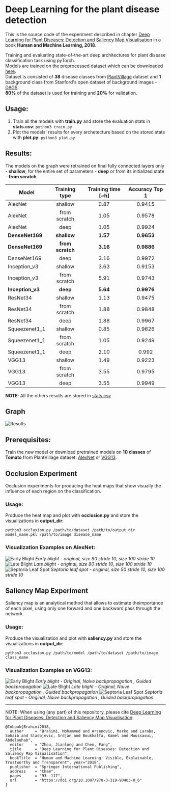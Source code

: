 # Deep Learning for the plant disease detection

This is the source code of the experiment described in chapter [Deep Learning for Plant Diseases: Detection and Saliency Map Visualisation](https://link.springer.com/chapter/10.1007/978-3-319-90403-0_6) in a book **Human and Machine Learning, 2018**.

Training and evaluating state-of-the-art deep architectures for plant disease classification task using pyTorch. <br/>
Models are trained on the preprocessed dataset which can be downloaded [here](https://drive.google.com/file/d/0B_voCy5O5sXMTFByemhpZllYREU/view?usp=sharing&resourcekey=0-25uoBK9YYXXKnTliopPxDw).<br/>
Dataset is consisted of **38** disease classes from [PlantVillage](https://plantvillage.org/) dataset and **1** background class from Stanford's open dataset of background images - [DAGS](http://dags.stanford.edu/projects/scenedataset.html).
<br/>
**80%** of the dataset is used for training and **20%** for validation.

## Usage:
 1. Train all the models with **train.py** and store the evaluation stats in **stats.csv**:
 `python3 train.py`
 2. Plot the models' results for every archetecture based on the stored stats with **plot.py**:
 `python3 plot.py`
 
 ## Results:
The models on the graph were retrained on final fully connected layers only - **shallow**, for the entire set of parameters - **deep** or from its initialized state - **from scratch**. 

 | Model        | Training type |Training time [~h] | Accuracy Top 1|
| ------------- |:-------------:|:-----------------:|:-------------:|
| AlexNet       | shallow       |    0.87           |   0.9415      |  
| AlexNet       | from scratch  |    1.05           |   0.9578      |  
| AlexNet       | deep          |    1.05           |   0.9924      |
| **DenseNet169**   | **shallow**       |    **1.57**           |   **0.9653**      |    
| **DenseNet169**   | **from scratch**  |    **3.16**           |   **0.9886**      |
| DenseNet169   | deep          |    3.16           |   0.9972      |
| Inception_v3  | shallow       |    3.63           |   0.9153      |
| Inception_v3  | from scratch  |    5.91           |   0.9743      |
| **Inception_v3**| **deep**      |    **5.64**           |   **0.9976**  |
| ResNet34      | shallow       |    1.13           |   0.9475      |
| ResNet34      | from scratch  |    1.88           |   0.9848      |
| ResNet34      | deep          |    1.88           |   0.9967      |
| Squeezenet1_1 | shallow       |    0.85           |   0.9626      |
| Squeezenet1_1 | from scratch  |    1.05           |   0.9249      |
| Squeezenet1_1 | deep          |    2.10           |   0.992       |
| VGG13         | shallow       |    1.49           |   0.9223      |
| VGG13         | from scratch  |    3.55           |   0.9795      |
| VGG13         | deep          |    3.55           |   0.9949      |

**NOTE**: All the others results are stored in [stats.csv](https://github.com/MarkoArsenovic/DeepLearning_PlantDiseases/blob/master/Results/stats.csv) 
## Graph
![Results](https://github.com/MarkoArsenovic/DeepLearning_PlantDiseases/blob/master/Results/results.png "Results")


## Prerequisites:

Train the new model or download pretrained models on **10 classes** of **Tomato** from PlantVillage dataset: [AlexNet](https://drive.google.com/open?id=1Ms1Ri5DUy_D4uYZX5tG2hrN2hUH6XbQS) or [VGG13](https://drive.google.com/open?id=1f0nPNRfL42fJA8tF5JoKUKv0Xr98p8-P).

## Occlusion Experiment

Occlusion experiments for producing the heat maps that show visually the influence of each region on the classification.

### Usage:

Produce the heat map and plot with  **occlusion.py** and store the visualizations in **output_dir**:
 
 `python3 occlusion.py /path/to/dataset /path/to/output_dir model_name.pkl /path/to/image disease_name`
 
 ### Visualization Examples on AlexNet:
![Early Blight ](https://raw.githubusercontent.com/MarkoArsenovic/DeepLearning_PlantDiseases/master/Scripts/visualization/output/early_blight/early_blight.png)
*Early blight - original, size 80 stride 10, size 100 stride 10*
![Late Blight ](https://raw.githubusercontent.com/MarkoArsenovic/DeepLearning_PlantDiseases/master/Scripts/visualization/output/late_blight/late_blight.png)
*Late blight - original, size 80 stride 10, size 100 stride 10*
![Septoria Leaf Spot ](https://raw.githubusercontent.com/MarkoArsenovic/DeepLearning_PlantDiseases/master/Scripts/visualization/output/septoria_leaf_spot/septoria_leaf_spot.png)
*Septoria leaf spot - original, size 50 stride 10, size 100 stride 10*

## Saliency Map Experiment

Saliency map is an analytical method that allows to estimate theimportance of each pixel, using only one forward and one backward pass through the network.

### Usage:

Produce the visualization and plot with  **saliency.py** and store the visualizations in **output_dir**:
 
 `python3 occlusion.py /path/to/model /path/to/dataset /path/to/image class_name`
 
  ### Visualization Examples on VGG13:

![Early Blight ](https://raw.githubusercontent.com/MarkoArsenovic/DeepLearning_PlantDiseases/master/Scripts/visualization/output_saliency/early%20blight/early_blight.jpg)
*Early blight - Original, Naive backpropagation , Guided backpropagation*
![Late Blight ](https://raw.githubusercontent.com/MarkoArsenovic/DeepLearning_PlantDiseases/master/Scripts/visualization/output_saliency/late%20blight/late_blight.jpg)
*Late blight - Original, Naive backpropagation , Guided backpropagation*
![Septoria Leaf Spot ](https://raw.githubusercontent.com/MarkoArsenovic/DeepLearning_PlantDiseases/master/Scripts/visualization/output_saliency/septoria/septoria.jpg)
*Septoria leaf spot - Original, Naive backpropagation , Guided backpropagation*

---

NOTE: When using (any part) of this repository, please cite  [Deep Learning for Plant Diseases: Detection and Saliency Map Visualisation](https://link.springer.com/chapter/10.1007/978-3-319-90403-0_6):

```
@Inbook{Brahimi2018,
  author     = "Brahimi, Mohammed and Arsenovic, Marko and Laraba, Sohaib and Sladojevic, Srdjan and Boukhalfa, Kamel and Moussaoui, Abdelouhab",
  editor     = "Zhou, Jianlong and Chen, Fang",
  title      = "Deep Learning for Plant Diseases: Detection and Saliency Map Visualisation",
  bookTitle  = "Human and Machine Learning: Visible, Explainable, Trustworthy and Transparent", year="2018",
  publisher  = "Springer International Publishing",
  address    = "Cham",
  pages      = "93--117",
  url        = "https://doi.org/10.1007/978-3-319-90403-0_6"
}
```
